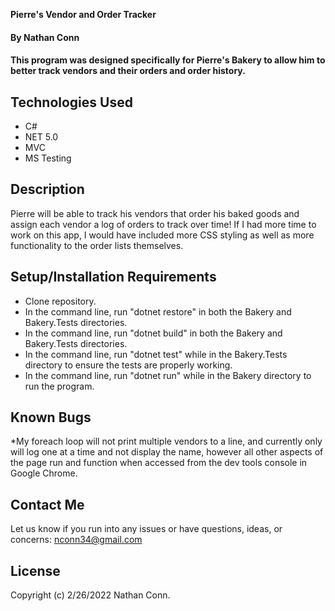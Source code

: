 **Pierre's Vendor and Order Tracker**

#### By **Nathan Conn**

#### This program was designed specifically for Pierre's Bakery to allow him to better track vendors and their orders and order history.


## Technologies Used

* C#
* NET 5.0
* MVC
* MS Testing



## Description

Pierre will be able to track his vendors that order his baked goods and assign each vendor a log of orders to track over time! If I had more time to work on this app, I would have included more CSS styling as well as more functionality to the order lists themselves. 

## Setup/Installation Requirements

* Clone repository.
* In the command line, run "dotnet restore" in both the Bakery and Bakery.Tests directories.
* In the command line, run "dotnet build" in both the Bakery and Bakery.Tests directories.
* In the command line, run "dotnet test" while in the Bakery.Tests directory to ensure the tests are properly working.
* In the command line, run "dotnet run" while in the Bakery directory to run the program.


## Known Bugs

*My foreach loop will not print multiple vendors to a line, and currently only will log one at a time and not display the name, however all other aspects of the page run and function when accessed from the dev tools console in Google Chrome. 

## Contact Me

Let us know if you run into any issues or have questions, ideas, or concerns:
nconn34@gmail.com

## License

Copyright (c) 2/26/2022 Nathan Conn.